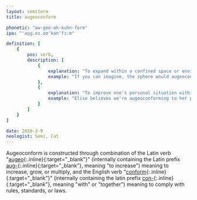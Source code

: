 ```yaml
---
layout: semiterm
title: augeoconform

phonetic: "aw-gee-oh-kuhn-form"
ipa: "'au̯ɡ.eɪ.oʊ'kən'fɔːm"

definition: [
	{
		pos: verb,
		description: [
			{
				explanation: "To expand within a confined space or environment.",
				example: "If you can imagine, the sphere would augeoconform to the closed box's edges."
			},
			{
				explanation: "To improve one's personal situation within a confined set of circumstances or restricted society.",
				example: "Elise believes we're augeoconforming to her parents' strict rules."
			}
		]
	}
]

date: 2020-3-9
neologist: Semi, Cat
---
```


Augeoconform is constructed through combination of the Latin verb "[augeo](https://en.wiktionary.org/wiki/augeo){:.inline}{:target="_blank"}" (internally containing the Latin prefix [aug-](https://www.etymonline.com/word/*aug-){:.inline}{:target="_blank"}, meaning "to increase") meaning to increase, grow, or multiply, and the English verb "[conform](https://en.wiktionary.org/wiki/conform){:.inline}{:target="_blank"}" (internally containing the latin prefix [con-](https://en.wiktionary.org/wiki/con-){:.inline}{:target="_blank"}, meaning "with" or "together") meaning to comply with rules, standards, or laws.